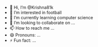 - 👋 Hi, I’m @Krishna81k
- 👀 I’m interested in football
- 🌱 I’m currently learning computer science
- 💞️ I’m looking to collaborate on ...
- 📫 How to reach me ...
- 😄 Pronouns: ...
- ⚡ Fun fact: ...

<!---
Krishna81k/Krishna81k is a ✨ special ✨ repository because its `README.md` (this file) appears on your GitHub profile.
You can click the Preview link to take a look at your changes.
--->
